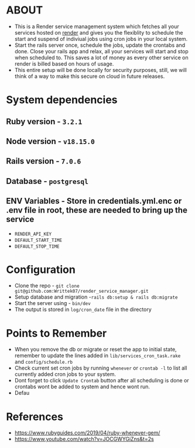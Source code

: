 # ABOUT
* This is a Render service management system which fetches all your services hosted on [render](http://www.render.com/) and gives you the flexiblity to schedule the start and suspend of indiviual jobs using cron jobs in your local system. 
* Start the rails server once, schedule the jobs, update the crontabs and done. Close your rails app and relax, all your services will start and stop when scheduled to. This saves a lot of money as every other service on render is billed based on hours of usage.
* This entire setup will be done locally for security purposes, still, we will think of a way to make this secure on cloud in future releases.


# System dependencies 
## Ruby version - `3.2.1`
## Node version - `v18.15.0`
## Rails version - `7.0.6`
## Database - `postgresql`
## ENV Variables - Store in credentials.yml.enc or .env file in root, these are needed to bring up the service
* `RENDER_API_KEY`
* `DEFAULT_START_TIME`
* `DEFAULT_STOP_TIME`

# Configuration
* Clone the repo - `git clone git@github.com:Writtek07/render_service_manager.git`
* Setup database and migration -`rails db:setup & rails db:migrate`
* Start the server using - `bin/dev`
* The output is stored in `log/cron_date` file in the directory

# Points to Remember
* When you remove the db or migrate or reset the app to initial state, remember to update the lines added in `lib/services_cron_task.rake` and `config/schedule.rb`
* Check current set cron jobs by running `whenever` or `crontab -l` to list all currently added cron jobs to your system.
* Dont forget to click `Update Crontab` button after all scheduling is done or crontabs wont be added to system and hence wont run.
* Defau

# References
* https://www.rubyguides.com/2019/04/ruby-whenever-gem/
* https://www.youtube.com/watch?v=JOCGWYGiZns&t=2s 

